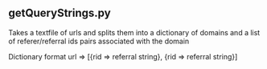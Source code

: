 ## getQueryStrings.py

Takes a textfile of urls and splits them into a dictionary of domains and a list of referer/referral ids pairs associated with the domain

Dictionary format  url => [{rid => referral string}, {rid => referral string}]